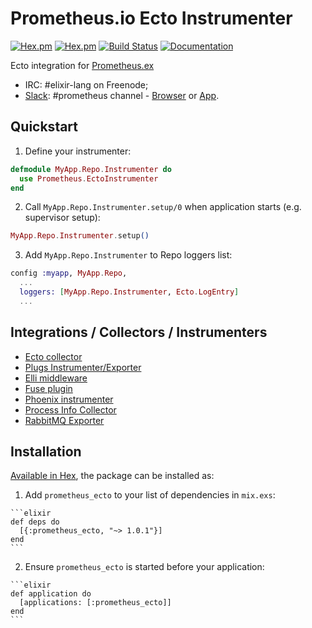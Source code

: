 # Prometheus.io Ecto Instrumenter
[![Hex.pm](https://img.shields.io/hexpm/v/prometheus_ecto.svg?maxAge=2592000)](https://hex.pm/packages/prometheus_ecto)
[![Hex.pm](https://img.shields.io/hexpm/dt/prometheus_ecto.svg?maxAge=2592000)](https://hex.pm/packages/prometheus_ecto)
[![Build Status](https://travis-ci.org/deadtrickster/prometheus-ecto.svg?branch=master)](https://travis-ci.org/deadtrickster/prometheus-ecto)
[![Documentation](https://img.shields.io/badge/documentation-on%20hexdocs-green.svg)](https://hexdocs.pm/prometheus_ecto/)

Ecto integration for [Prometheus.ex](https://github.com/deadtrickster/prometheus.ex)

 - IRC: #elixir-lang on Freenode;
 - [Slack](https://elixir-slackin.herokuapp.com/): #prometheus channel - [Browser](https://elixir-lang.slack.com/messages/prometheus) or [App](slack://elixir-lang.slack.com/messages/prometheus).

## Quickstart

1. Define your instrumenter:

  ```elixir
  defmodule MyApp.Repo.Instrumenter do
    use Prometheus.EctoInstrumenter
  end
  ```

2. Call `MyApp.Repo.Instrumenter.setup/0` when application starts (e.g. supervisor setup):

  ```elixir
  MyApp.Repo.Instrumenter.setup()
  ```

3. Add `MyApp.Repo.Instrumenter` to Repo loggers list:

  ```elixir
  config :myapp, MyApp.Repo,
    ...
    loggers: [MyApp.Repo.Instrumenter, Ecto.LogEntry]
    ...
  ```

## Integrations / Collectors / Instrumenters
 - [Ecto collector](https://github.com/deadtrickster/prometheus-ecto)
 - [Plugs Instrumenter/Exporter](https://github.com/deadtrickster/prometheus-plugs)
 - [Elli middleware](https://github.com/elli-lib/elli_prometheus)
 - [Fuse plugin](https://github.com/jlouis/fuse#fuse_stats_prometheus)
 - [Phoenix instrumenter](https://github.com/deadtrickster/prometheus-phoenix)
 - [Process Info Collector](https://github.com/deadtrickster/prometheus_process_collector.erl)
 - [RabbitMQ Exporter](https://github.com/deadtrickster/prometheus_rabbitmq_exporter)

## Installation

[Available in Hex](https://hex.pm/docs/publish), the package can be installed as:

  1. Add `prometheus_ecto` to your list of dependencies in `mix.exs`:

    ```elixir
    def deps do
      [{:prometheus_ecto, "~> 1.0.1"}]
    end
    ```

  2. Ensure `prometheus_ecto` is started before your application:

    ```elixir
    def application do
      [applications: [:prometheus_ecto]]
    end
    ```

